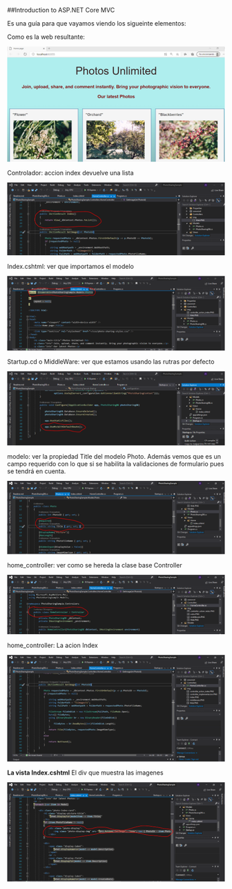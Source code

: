 ##Introduction to ASP.NET Core MVC

Es una guía para que vayamos viendo los sigueinte elementos:

Como es la web resultante:

![Web](Web.PNG)



Controlador:  accion index devuelve una lista



![controller_action_index](controller_action_index.PNG)



Index.cshtml:  ver que importamos el modelo

![index](index.PNG)



Startup.cd o MiddleWare: ver que estamos usando las rutras por defecto

![middleware](middleware.PNG)



modelo: ver la propiedad Title del modelo Photo. Además vemos que es un campo requerido con lo que si se habilita la validaciones de formulario pues se tendrá en cuenta.

![image-20201127164015200](image-20201127164015200.png)



home_controller:  ver como se hereda la clase base Controller 

![controller_implementacion](controller_implementacion.PNG)



home_controller: La acion Index

![controller_getImage](controller_getImage.PNG)



**La vista Index.cshtml**  El div que muestra las imagenes

![div_imagenes](div_imagenes.PNG)

